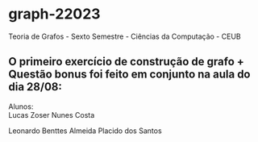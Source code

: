 # graph-22023
Teoria de Grafos - Sexto Semestre - Ciências da Computação - CEUB 
## O primeiro exercício de construção de grafo + Questão bonus foi feito em conjunto na aula do dia 28/08:<br>
Alunos:<br>
Lucas Zoser Nunes Costa<br>

Leonardo Benttes Almeida Placido dos Santos<br>
